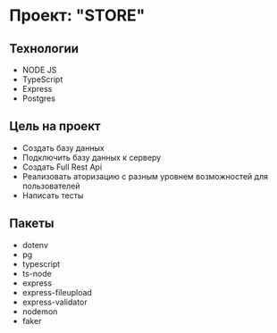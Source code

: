 # Проект: "STORE"

## Технологии

- NODE JS
- TypeScript
- Express
- Postgres

## Цель на проект

- Создать базу данных
- Подключить базу данных к серверу
- Создать Full Rest Api
- Реализовать аторизацию с разным уровнем возможностей для пользователей
- Написать тесты

## Пакеты

- dotenv
- pg
- typescript
- ts-node
- express
- express-fileupload
- express-validator
- nodemon
- faker
